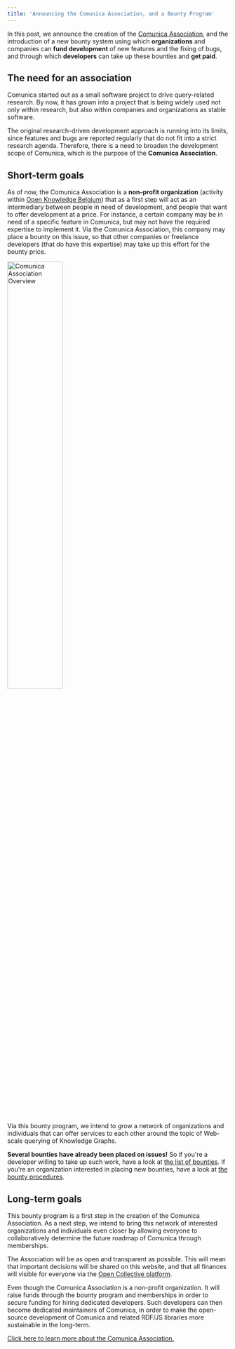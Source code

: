 ```yaml
---
title: 'Announcing the Comunica Association, and a Bounty Program'
---
```


In this post, we announce the creation of the [Comunica Association](/association/),
and the introduction of a new bounty system using which **organizations** and companies
can **fund development** of new features and the fixing of bugs,
and through which **developers** can take up these bounties and **get paid**.

<!-- excerpt-end -->

## The need for an association

Comunica started out as a small software project to drive query-related research.
By now, it has grown into a project that is being widely used not only within research,
but also within companies and organizations as stable software.

The original research-driven development approach is running into its limits,
since features and bugs are reported regularly that do not fit into a strict research agenda.
Therefore, there is a need to broaden the development scope of Comunica,
which is the purpose of the **Comunica Association**.

## Short-term goals

As of now, the Comunica Association is a **non-profit organization** (activity within [Open Knowledge Belgium](https://openknowledge.be/))
that as a first step will act as an intermediary between people in need of development,
and people that want to offer development at a price.
For instance, a certain company may be in need of a specific feature in Comunica,
but may not have the required expertise to implement it.
Via the Comunica Association, this company may place a bounty on this issue,
so that other companies or freelance developers (that do have this expertise)
may take up this effort for the bounty price.

<div class="docs-intro-img">
  <img src="/img/association_overview.svg" alt="Comunica Association Overview" style="width:50%" \>
</div>

Via this bounty program, we intend to grow a network of organizations and individuals that
can offer services to each other around the topic of Web-scale querying of Knowledge Graphs.

**Several bounties have already been placed on issues!**
So if you're a developer willing to take up such work, have a look at [the list of bounties](/association/bounties/).
If you're an organization interested in placing new bounties, have a look at [the bounty procedures](/association/bounty_process/).

## Long-term goals

This bounty program is a first step in the creation of the Comunica Association.
As a next step, we intend to bring this network of interested organizations and individuals
even closer by allowing everyone to collaboratively determine the future roadmap of Comunica through memberships.

The Association will be as open and transparent as possible.
This will mean that important decisions will be shared on this website,
and that all finances will visible for everyone via the [Open Collective platform](https://opencollective.com/).

Even though the Comunica Association is a non-profit organization.
It will raise funds through the bounty program and memberships
in order to secure funding for hiring dedicated developers.
Such developers can then become dedicated maintainers of Comunica,
in order to make the open-source development of Comunica and related RDF/JS libraries more sustainable in the long-term.

[Click here to learn more about the Comunica Association.](/association/) 
